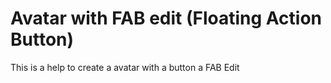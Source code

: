 # Avatar with FAB edit (Floating Action Button)
This is a help to create a avatar with a button a FAB Edit


